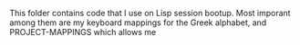 This folder contains code that I use on Lisp session bootup. Most imporant among them are my keyboard mappings for the Greek alphabet, and PROJECT-MAPPINGS which allows me 
